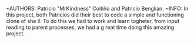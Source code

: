 ~AUTHORS:
 Patricio "MrKindness" Coitiño and Patricio Benglian.
  ~INFO:
  In this project, both Patricios did their best to code a simple and functioning clone of she    ll. To do this we had to work and learn togheter, from input reading to parent processes, we had a g    reat time doing this amazing project.
